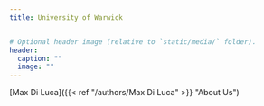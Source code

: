 ```yaml
---
title: University of Warwick


# Optional header image (relative to `static/media/` folder).
header:
  caption: ""
  image: ""
---
```


[Max Di Luca]({{< ref "/authors/Max Di Luca" >}} "About Us")
